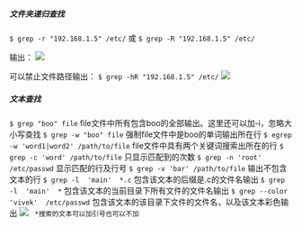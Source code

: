 ##### 文件夹递归查找
`$ grep -r "192.168.1.5" /etc/`   或   `$ grep -R "192.168.1.5" /etc/`

输出：
![](http://p6.qhimg.com/t01d022a1352fbd1f9b.png)

可以禁止文件路径输出：
`$ grep -hR "192.168.1.5" /etc/`
![](http://p9.qhimg.com/t0120b09e2f75fe1794.png)


##### 文本查找
`$ grep "boo" file`  file文件中所有包含boo的全部输出。这里还可以加-i，忽略大小写查找
`$ grep -w "boo" file`  强制file文件中是boo的单词输出所在行
`$ egrep -w 'word1|word2' /path/to/file`  file文件中具有两个关键词搜索出所在的行
`$ grep -c 'word' /path/to/file`  只显示匹配到的次数
`$ grep -n 'root' /etc/passwd`  显示匹配的行及行号
`$ grep -v 'bar' /path/to/file`  输出不包含文本的行
`$ grep -l  'main'  *.c`  包含该文本的后缀是.c的文件名输出
`$ grep -l  'main'  *`  包含该文本的当前目录下所有文件的文件名输出
`$ grep --color  'vivek'  /etc/passwd`  包含该文本的该目录下文件的文件名，以及该文本彩色输出
![](http://p9.qhimg.com/t0120b09e2f75fe1794.png)
` *搜索的文本可以加引号也可以不加`
 
 
 